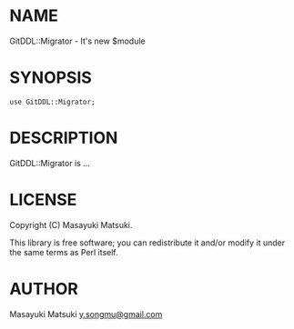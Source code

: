 # NAME

GitDDL::Migrator - It's new $module

# SYNOPSIS

    use GitDDL::Migrator;

# DESCRIPTION

GitDDL::Migrator is ...

# LICENSE

Copyright (C) Masayuki Matsuki.

This library is free software; you can redistribute it and/or modify
it under the same terms as Perl itself.

# AUTHOR

Masayuki Matsuki <y.songmu@gmail.com>
